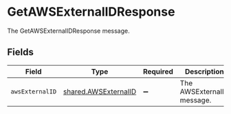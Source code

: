 # GetAWSExternalIDResponse

The GetAWSExternalIDResponse message.


## Fields

| Field                                                               | Type                                                                | Required                                                            | Description                                                         |
| ------------------------------------------------------------------- | ------------------------------------------------------------------- | ------------------------------------------------------------------- | ------------------------------------------------------------------- |
| `awsExternalID`                                                     | [shared.AWSExternalID](../../../sdk/models/shared/awsexternalid.md) | :heavy_minus_sign:                                                  | The AWSExternalID message.                                          |